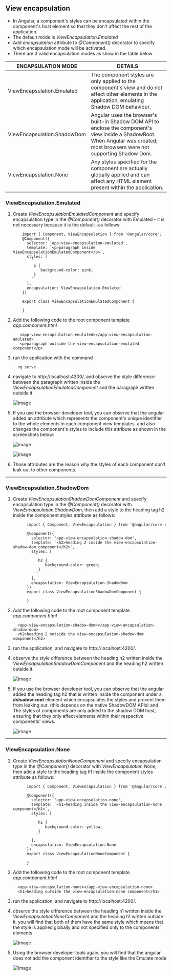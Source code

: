 
## View encapsulation
-    In Angular, a component's styles can be encapsulated within the component's host element so that they don't affect the rest of the application.
-    The default mode is *ViewEncapsulation.Emulated*
-    Add *encapsulation* attribute to *@Component()* decorator to specify which encapsulation mode will be activated.
-    There are 3 valid encapsulation modes as show in the table below
  

|     ENCAPSULATION MODE     |     DETAILS    |
|---|---|
|    ViewEncapsulation.Emulated    |   The component styles are only applied to the component's view and do not affect other elements in the application, emulating Shadow DOM behaviour.|
|    ViewEncapsulation.ShadowDom    | Angular uses the browser's built-in Shadow DOM API to enclose the component's view inside a ShadowRoot.<br /> When Angular was created; most browsers were not supporting Shadow Dom.|
|    ViewEncapsulation.None     |  Any styles specified for the component are actually globally applied and can affect any HTML element present within the application.|


### ViewEncapsulation.Emulated

1. Create *ViewEncapsulationEmulatedComponent* and specify encapsulation type in the *@Component()* decorator with Emulated - it is not necessary because it is the default -as follows:
   
    ```
        import { Component, ViewEncapsulation } from '@angular/core';
        @Component({
          selector: 'app-view-encapsulation-emulated',
          template: `<p>paragraph inside ViewEncapsulationEmulatedComponent</p>`,
          styles: [
            `
             p {
                background-color: pink;
             }
            `
          ],
          encapsulation: ViewEncapsulation.Emulated
        })
        
        export class ViewEncapsulationEmulatedComponent {
        
        }

    ```

2. Add the following code to the root component template *app.component.html*

    ```
       <app-view-encapsulation-emulated></app-view-encapsulation-emulated>
       <p>paragraph outside the view-encapsulation-emulated component</p>
    ```

3. run the application with the command
   
    ```
      ng serve
    ```
    
4. navigate to http://localhost:4200/, and observe the style difference between the paragraph written inside the *ViewEncapsulationEmulatedComponent* and the paragraph written outside it. 
   
    ![image](https://github.com/shaimaa-hshalaby/Angular_Guide/assets/3264417/231a2076-af6d-4ba8-9a58-d03a45ad8588)


5. If you use the browser developer tool, you can observe that the angular added an attribute which represents the component's unique identifier to the whole elements in each component view templates. and also changes the component's styles to include this attribute as shown in the screenshots below:
   
   ![image](https://github.com/shaimaa-hshalaby/Angular_Guide/assets/3264417/4162c554-b218-44a7-9c91-9070cdef2c64)

   ![image](https://github.com/shaimaa-hshalaby/Angular_Guide/assets/3264417/ac492952-6f90-4109-818c-4df665d87de5)

6. Those attributes are the reason why the styles of each component don’t leak out to other components.

-----

### ViewEncapsulation.ShadowDom 

1. Create *ViewEncapsulationShadowDomComponent* and specify encapsulation type in the *@Component()* decorator with *ViewEncapsulation.ShadowDom*, then add a style to the heading tag h2 inside the component styles attribute as follows:
   
    ```
          import { Component, ViewEncapsulation } from '@angular/core';

          @Component({
            selector: 'app-view-encapsulation-shadow-dom',
            template: `<h2>heading 2 inside the view-encapsulation-shadow-dom component</h2>`,
            styles: [
              `
               h2 {
                  background-color: green;
               }
              `
            ],
            encapsulation: ViewEncapsulation.ShadowDom
          })
          export class ViewEncapsulationShadowDomComponent {
          
          }
    ```

2. Add the following code to the root component template *app.component.html*

    ```
      <app-view-encapsulation-shadow-dom></app-view-encapsulation-shadow-dom>
      <h2>heading 2 outside the view-encapsulation-shadow-dom component</h2>
    ```

3. run the application, and navigate to http://localhost:4200/.
   
    
4. observe the style difference between the heading h2 written inside the *ViewEncapsulationShadowDomComponent* and the heading h2 written outside it. 
   
    ![image](https://github.com/shaimaa-hshalaby/Angular_Guide/assets/3264417/9b517b4f-72c0-4101-864f-06be7bc31ee7)


5. If you use the browser developer tool, you can observe that the angular added the heading tag h2 that is written inside the component under a **#shadow-root** element which encapsulates the styles and prevent them from leaking out. (this depends on the native ShadowDOM APIs)
and The styles of components are only added to the shadow DOM host, ensuring that they only affect elements within their respective components' views.
   
   ![image](https://github.com/shaimaa-hshalaby/Angular_Guide/assets/3264417/72599eb7-94e1-422e-a25d-bede5fcd4f2a)

-----

### ViewEncapsulation.None

1. Create *ViewEncapsulationNoneComponent* and specify encapsulation type in the *@Component()* decorator with *ViewEncapsulation.None*, then add a style to the heading tag h1 inside the component styles attribute as follows:
   
    ```
          import { Component, ViewEncapsulation } from '@angular/core';

          @Component({
            selector: 'app-view-encapsulation-none',
            template: `<h1>heading inside the view-encapsulation-none component</h1>`,
            styles: [
              `
               h1 {
                  background-color: yellow;
               }
              `
            ],
            encapsulation: ViewEncapsulation.None
          })
          export class ViewEncapsulationNoneComponent {
          
          }
    ```

2. Add the following code to the root component template *app.component.html*

    ```
      <app-view-encapsulation-none></app-view-encapsulation-none>
      <h1>heading outside the view-encapsulation-none component</h1>
    ```

3. run the application, and navigate to http://localhost:4200/.
   
    
4. observe the style difference between the heading h1 written inside the *ViewEncapsulationNoneComponent* and the heading h1 written outside it, you will find that both of them have the same style which means that the style is applied globally and not specified only to the components' elements
   
    ![image](https://github.com/shaimaa-hshalaby/Angular_Guide/assets/3264417/cab1fcad-54f5-43af-ba07-4e3002342bfd)



5. Using the browser developer tools again, you will find that the angular does not add the component identifier to the style like the Emulate mode
   
     ![image](https://github.com/shaimaa-hshalaby/Angular_Guide/assets/3264417/a6a64736-f911-4a07-9d33-15deeb5f1925)





